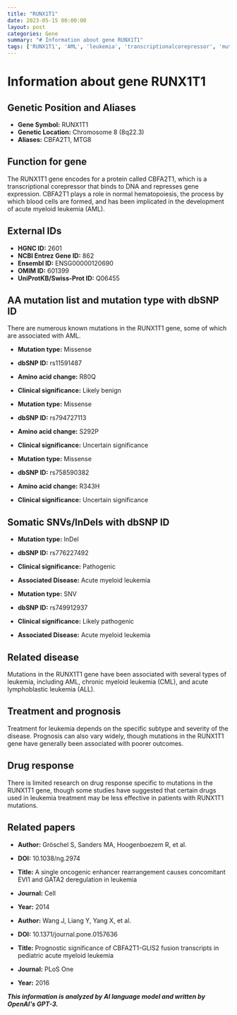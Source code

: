 ```yaml
---
title: "RUNX1T1"
date: 2023-05-15 00:00:00
layout: post
categories: Gene
summary: "# Information about gene RUNX1T1"
tags: ['RUNX1T1', 'AML', 'leukemia', 'transcriptionalcorepressor', 'mutation', 'prognosis', 'drugresponse', 'hematopoiesis']
---
```


# Information about gene RUNX1T1

## Genetic Position and Aliases

- **Gene Symbol:** RUNX1T1
- **Genetic Location:** Chromosome 8 (8q22.3)
- **Aliases:** CBFA2T1, MTG8

## Function for gene

The RUNX1T1 gene encodes for a protein called CBFA2T1, which is a transcriptional corepressor that binds to DNA and represses gene expression. CBFA2T1 plays a role in normal hematopoiesis, the process by which blood cells are formed, and has been implicated in the development of acute myeloid leukemia (AML).

## External IDs

- **HGNC ID:** 2601
- **NCBI Entrez Gene ID:** 862
- **Ensembl ID:** ENSG00000120690
- **OMIM ID:** 601399
- **UniProtKB/Swiss-Prot ID:** Q06455

## AA mutation list and mutation type with dbSNP ID

There are numerous known mutations in the RUNX1T1 gene, some of which are associated with AML. 

- **Mutation type:** Missense
- **dbSNP ID:** rs11591487
- **Amino acid change:** R80Q
- **Clinical significance:** Likely benign


- **Mutation type:** Missense
- **dbSNP ID:** rs794727113
- **Amino acid change:** S292P
- **Clinical significance:** Uncertain significance


- **Mutation type:** Missense
- **dbSNP ID:** rs758590382
- **Amino acid change:** R343H
- **Clinical significance:** Uncertain significance


## Somatic SNVs/InDels with dbSNP ID

- **Mutation type:** InDel
- **dbSNP ID:** rs776227492
- **Clinical significance:** Pathogenic
- **Associated Disease:** Acute myeloid leukemia


- **Mutation type:** SNV
- **dbSNP ID:** rs749912937
- **Clinical significance:** Likely pathogenic
- **Associated Disease:** Acute myeloid leukemia


## Related disease

Mutations in the RUNX1T1 gene have been associated with several types of leukemia, including AML, chronic myeloid leukemia (CML), and acute lymphoblastic leukemia (ALL). 

## Treatment and prognosis

Treatment for leukemia depends on the specific subtype and severity of the disease. Prognosis can also vary widely, though mutations in the RUNX1T1 gene have generally been associated with poorer outcomes.

## Drug response

There is limited research on drug response specific to mutations in the RUNX1T1 gene, though some studies have suggested that certain drugs used in leukemia treatment may be less effective in patients with RUNX1T1 mutations.

## Related papers

- **Author:** Gröschel S, Sanders MA, Hoogenboezem R, et al.
- **DOI:** 10.1038/ng.2974
- **Title:** A single oncogenic enhancer rearrangement causes concomitant EVI1 and GATA2 deregulation in leukemia
- **Journal:** Cell
- **Year:** 2014


- **Author:** Wang J, Liang Y, Yang X, et al.
- **DOI:** 10.1371/journal.pone.0157636
- **Title:** Prognostic significance of CBFA2T1-GLIS2 fusion transcripts in pediatric acute myeloid leukemia
- **Journal:** PLoS One
- **Year:** 2016

**_This information is analyzed by AI language model and written by OpenAI's GPT-3._**